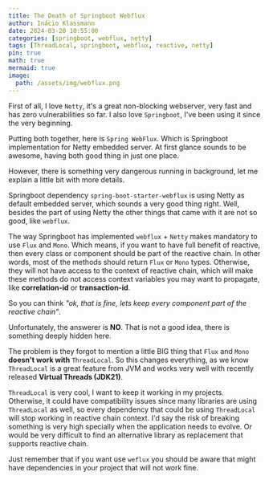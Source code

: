 ```yaml
---
title: The Death of Springboot Webflux
author: Inácio Klassmann
date: 2024-03-20 10:55:00
categories: [springboot, webflux, netty]
tags: [ThreadLocal, springboot, webflux, reactive, netty]
pin: true
math: true
mermaid: true
image:
  path: /assets/img/webflux.png
---
```



First of all, I love `Netty`, it's a great non-blocking webserver, very fast and has zero vulnerabilities so far.
I also love `Springboot`, I've been using it since the very beginning.

Putting both together, here is `Spring WebFlux`. Which is Springboot implementation for Netty embedded server.
At first glance sounds to be awesome, having both good thing in just one place.

However, there is something very dangerous running in background, let me explain a little bit with more details.

Springboot dependency `spring-boot-starter-webflux` is using Netty as default embedded server,
which sounds a very good thing right.
Well, besides the part of using Netty the other things that came with it are not so good, like `webflux`.

The way Springboot has implemented `webflux` + `Netty` makes mandatory to use `Flux` and `Mono`.
Which means, if you want to have full benefit of reactive, then every class or component should be part of the reactive chain.
In other words, most of the methods should return `Flux` or `Mono` types.
Otherwise, they will not have access to the context of reactive chain, 
which will make these methods do not access context variables you may want to propagate,
like **correlation-id** or **transaction-id**.

So you can think _"ok, that is fine, lets keep every component part of the reactive chain"_.

Unfortunately, the answerer is **NO**. That is not a good idea, there is something deeply hidden here.

The problem is they forgot to mention a little BIG thing that `Flux` and `Mono` **doesn't work with** `ThreadLocal`.
So this changes everything, as we know `ThreadLocal` is a great feature from JVM and works very well with recently released **Virtual Threads (JDK21)**.

`ThreadLocal` is very cool, I want to keep it working in my projects.
Otherwise, it could have compatibility issues since many libraries are using `ThreadLocal` as well,
so every dependency that could be using `ThreadLocal` will stop working in reactive chain context. 
I'd say the risk of breaking something is very high specially when the application needs to evolve.
Or would be very difficult to find an alternative library as replacement that supports reactive chain.

Just remember that if you want use `weflux` you should be aware that might have dependencies in your project that will not work fine.
